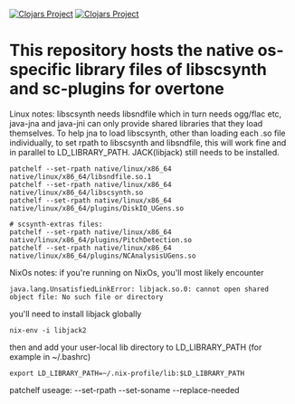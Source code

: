 [![Clojars Project](https://img.shields.io/clojars/v/overtone/scsynth.svg)](https://clojars.org/overtone/scsynth) [![Clojars Project](https://img.shields.io/clojars/v/overtone/scsynth-extras.svg)](https://clojars.org/overtone/scsynth-extras)

# This repository hosts the native os-specific library files of libscsynth and sc-plugins for overtone

Linux notes:
libscsynth needs libsndfile which in turn needs ogg/flac etc,
java-jna and java-jni can only provide shared libraries that they
load themselves. To help jna to load libscsynth, other than loading
each .so file individually, to set rpath to libscsynth and libsndfile,
this will work fine and in parallel to LD_LIBRARY_PATH.
JACK(libjack) still needs to be installed.

```
patchelf --set-rpath native/linux/x86_64 native/linux/x86_64/libsndfile.so.1
patchelf --set-rpath native/linux/x86_64 native/linux/x86_64/libscsynth.so
patchelf --set-rpath native/linux/x86_64 native/linux/x86_64/plugins/DiskIO_UGens.so

# scsynth-extras files:
patchelf --set-rpath native/linux/x86_64 native/linux/x86_64/plugins/PitchDetection.so
patchelf --set-rpath native/linux/x86_64 native/linux/x86_64/plugins/NCAnalysisUGens.so

```

NixOs notes:
if you're running on NixOs, you'll most likely encounter
```
java.lang.UnsatisfiedLinkError: libjack.so.0: cannot open shared object file: No such file or directory
```
you'll need to install libjack globally
```
nix-env -i libjack2
```
then and add your user-local lib directory to LD_LIBRARY_PATH (for example in ~/.bashrc)
```
export LD_LIBRARY_PATH=~/.nix-profile/lib:$LD_LIBRARY_PATH
```

patchelf useage:
  --set-rpath <rpath> <file-location>
  --set-soname <new-soname> <file-location>
  --replace-needed <new-dep-name> <old-dep-name> <file-location>
  
